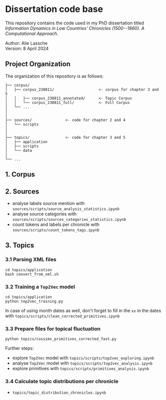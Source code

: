 # Dissertation code base 


This repository contains the code used in my PhD dissertation titled _Information Dynamics in Low Countries' Chronicles (1500--1860). A Computational Approach_.

Author: Alie Lassche\
Version: 8 April 2024

## Project Organization

The organization of this repository is as follows:
```
├── corpus/
│   ├── corpus_230811/                    <- corpus for chapter 3 and 5
│   │   ├── corpus_230811_annotated/      <- Topic Corpus
│   │   └── corpus_230811_full/           <- Full Corpus                
│   └── ...
│
│
├── sources/               <- code for chapter 2 and 4
│   └── scripts
│
│
├── topics/                <- code for chapter 3 and 5
│   ├── application
│   ├── scripts
│   └── data
│
└── ... 
```

## 1. Corpus

## 2. Sources

- analyse labels source mention with `sources/scripts/source_analysis_statistics.ipynb`
- analyse source categories with `sources/scripts/sources_categories_statistics.ipynb`
- count tokens and labels per chronicle with `sources/scripts/count_tokens_tags.ipynb`

## 3. Topics

### 3.1 Parsing XML files

```
cd topics/application
bash convert_from_xml.sh
```

### 3.2 Training a `Top2Vec` model

```
cd topics/application
python top2vec_training.py
```

In case of using month dates as well, don't forget to fill in the `xx` in the dates with `topics/scripts/clean_corrected_primitives.ipynb`

### 3.3 Prepare files for topical fluctuation

```
python topics/cossims_primitives_corrected_fast.py
```

Further steps:
- explore `Top2Vec` model with `topics/scripts/top2vec_exploring.ipynb`
- analyse `Top2Vec` model with `topics/scripts/top2vec_analysis.ipynb`
- explore primitives with `topics/scripts/primitives_analysis.ipynb`

### 3.4 Calculate topic distributions per chronicle

- `topics/topic_distribution_chronicles.ipynb`







